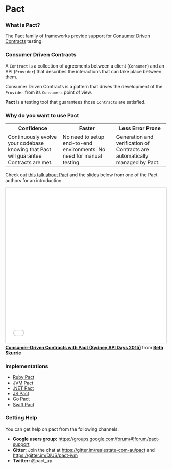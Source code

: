 # Pact

### What is Pact?

The Pact family of frameworks provide support for [Consumer Driven Contracts](http://martinfowler.com/articles/consumerDrivenContracts.html) testing.

### Consumer Driven Contracts
A `Contract` is a collection of agreements between a client (`Consumer`) and an API (`Provider`) that describes the interactions that can take place between them.

Consumer Driven Contracts is a pattern that drives the development of the `Provider` from its `Consumers` point of view.

**Pact** is a testing tool that guarantees those `Contracts` are satisfied.

### Why do you want to use Pact

<table>
  <tr>
    <th>Confidence</th>
    <th>Faster</th>
    <th>Less Error Prone</th>
  </tr>
  <tr>
    <td>
    Continuously evolve your codebase knowing that Pact will guarantee Contracts are met.
    </td>
    <td>
    No need to setup end-to-end environments. No need for manual testing.</td>
    <td>
    Generation and verification of Contracts are automatically managed by Pact.
    </td>
  </tr>
</table>

Check out [this talk about Pact](http://www.infoq.com/presentations/pact) and the slides below from one of the Pact authors for an introduction.
<iframe src="//www.slideshare.net/slideshow/embed_code/key/f4e6DF51EttgzJ" width="595" height="485" frameborder="0" marginwidth="0" marginheight="0" scrolling="no" style="border:1px solid #CCC; border-width:1px; margin-bottom:5px; max-width: 100%;" allowfullscreen> </iframe> <div style="margin-bottom:5px"> <strong> <a href="//www.slideshare.net/bethesque/pact-44565612" title="Consumer-Driven Contracts with Pact (Sydney API Days 2015)" target="_blank">Consumer-Driven Contracts with Pact (Sydney API Days 2015)</a> </strong> from <strong><a target="_blank" href="//www.slideshare.net/bethesque">Beth Skurrie</a></strong> </div>

### Implementations
- [Ruby Pact](https://github.com/realestate-com-au/pact)
- [JVM Pact](https://github.com/DiUS/pact-jvm)
- [.NET Pact](https://github.com/SEEK-Jobs/pact-net)
- [JS Pact](https://github.com/DiUS/pact-consumer-js-dsl)
- [Go Pact](https://github.com/SEEK-Jobs/pact-go)
- [Swift Pact](https://github.com/DiUS/pact-consumer-swift)

### Getting Help
You can get help on pact from the following channels:

* **Google users group:** https://groups.google.com/forum/#!forum/pact-support
* **Gitter:** Join the chat at https://gitter.im/realestate-com-au/pact and https://gitter.im/DiUS/pact-jvm
* **Twitter:** @pact_up
